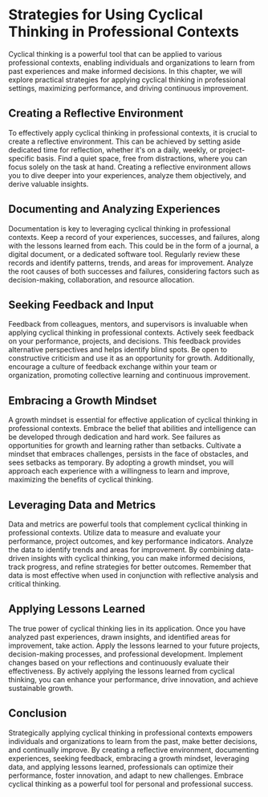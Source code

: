 Strategies for Using Cyclical Thinking in Professional Contexts
==========================================================================

Cyclical thinking is a powerful tool that can be applied to various professional contexts, enabling individuals and organizations to learn from past experiences and make informed decisions. In this chapter, we will explore practical strategies for applying cyclical thinking in professional settings, maximizing performance, and driving continuous improvement.

Creating a Reflective Environment
---------------------------------

To effectively apply cyclical thinking in professional contexts, it is crucial to create a reflective environment. This can be achieved by setting aside dedicated time for reflection, whether it's on a daily, weekly, or project-specific basis. Find a quiet space, free from distractions, where you can focus solely on the task at hand. Creating a reflective environment allows you to dive deeper into your experiences, analyze them objectively, and derive valuable insights.

Documenting and Analyzing Experiences
-------------------------------------

Documentation is key to leveraging cyclical thinking in professional contexts. Keep a record of your experiences, successes, and failures, along with the lessons learned from each. This could be in the form of a journal, a digital document, or a dedicated software tool. Regularly review these records and identify patterns, trends, and areas for improvement. Analyze the root causes of both successes and failures, considering factors such as decision-making, collaboration, and resource allocation.

Seeking Feedback and Input
--------------------------

Feedback from colleagues, mentors, and supervisors is invaluable when applying cyclical thinking in professional contexts. Actively seek feedback on your performance, projects, and decisions. This feedback provides alternative perspectives and helps identify blind spots. Be open to constructive criticism and use it as an opportunity for growth. Additionally, encourage a culture of feedback exchange within your team or organization, promoting collective learning and continuous improvement.

Embracing a Growth Mindset
--------------------------

A growth mindset is essential for effective application of cyclical thinking in professional contexts. Embrace the belief that abilities and intelligence can be developed through dedication and hard work. See failures as opportunities for growth and learning rather than setbacks. Cultivate a mindset that embraces challenges, persists in the face of obstacles, and sees setbacks as temporary. By adopting a growth mindset, you will approach each experience with a willingness to learn and improve, maximizing the benefits of cyclical thinking.

Leveraging Data and Metrics
---------------------------

Data and metrics are powerful tools that complement cyclical thinking in professional contexts. Utilize data to measure and evaluate your performance, project outcomes, and key performance indicators. Analyze the data to identify trends and areas for improvement. By combining data-driven insights with cyclical thinking, you can make informed decisions, track progress, and refine strategies for better outcomes. Remember that data is most effective when used in conjunction with reflective analysis and critical thinking.

Applying Lessons Learned
------------------------

The true power of cyclical thinking lies in its application. Once you have analyzed past experiences, drawn insights, and identified areas for improvement, take action. Apply the lessons learned to your future projects, decision-making processes, and professional development. Implement changes based on your reflections and continuously evaluate their effectiveness. By actively applying the lessons learned from cyclical thinking, you can enhance your performance, drive innovation, and achieve sustainable growth.

Conclusion
----------

Strategically applying cyclical thinking in professional contexts empowers individuals and organizations to learn from the past, make better decisions, and continually improve. By creating a reflective environment, documenting experiences, seeking feedback, embracing a growth mindset, leveraging data, and applying lessons learned, professionals can optimize their performance, foster innovation, and adapt to new challenges. Embrace cyclical thinking as a powerful tool for personal and professional success.
